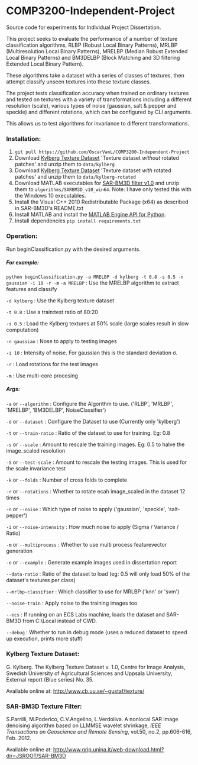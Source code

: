# COMP3200-Independent-Project
Source code for experiments for Individual Project Dissertation.

This project seeks to evaluate the performance of a number of texture classification algorithms, RLBP (Robust Local Binary Patterns), MRLBP (Multiresolution Local Binary Patterns), MRELBP (Median Robust Extended Local Binary Patterns) and BM3DELBP (Block Matching and 3D filtering Extended Local Binary Pattern).

These algorithms take a dataset with a series of classes of textures, then attempt classify unseen textures into these texture classes.

The project tests classification accuracy when trained on ordinary textures and tested on textures with a variety of transformations including a different resolution (scale), various types of noise (gaussian, salt & pepper and speckle) and different rotations, which can be configured by CLI arguments. 

This allows us to test algorithms for invariance to different transformations.


### Installation:

1. `git pull https://github.com/OscarVanL/COMP3200-Independent-Project`
2. Download [Kylberg Texture Dataset]( http://www.cb.uu.se/~gustaf/texture/) 'Texture dataset *without* rotated patches' and unzip them to `data/kylberg`
3. Download [Kylberg Texture Dataset]( http://www.cb.uu.se/~gustaf/texture/) 'Texture dataset *with* rotated patches' and unzip them to `data/kylberg-rotated`
4. Download MATLAB executables for [SAR-BM3D filter v1.0](http://www.grip.unina.it/web-download.html?dir=JSROOT/SAR-BM3D) and unzip them to `algorithms/SARBM3D_v10_win64`. Note:  I have only tested this with the Windows 10 executables.
5. Install the Visual C++ 2010 Redistributable Package (x64) as described in SAR-BM3D's README.txt
6. Install MATLAB and install the [MATLAB Engine API for Python](https://uk.mathworks.com/help/matlab/matlab_external/install-the-matlab-engine-for-python.html).
7. Install dependencies `pip install requirements.txt`

### Operation:

Run beginClassification.py with the desired arguments.

##### For example: 

`python beginClassification.py -a MRELBP -d kylberg -t 0.8 -s 0.5 -n gaussian -i 10 -r -m` 
`-a MRELBP` : Use the MRELBP algorithm to extract features and classify

`-d kylberg` : Use the Kylberg texture dataset

`-t 0.8` : Use a train:test ratio of 80:20

`-s 0.5` : Load the Kylberg textures at 50% scale (large scales result in slow computation)

`-n gaussian` : Nose to apply to testing images

`-i 10` : Intensity of noise. For gaussian this is the standard deviation σ.

`-r` : Load rotations for the test images

`-m` : Use multi-core procesing

##### Args:

`-a` or `--algorithm` : Configure the Algorithm to use. ('RLBP', 'MRLBP', 'MRELBP', 'BM3DELBP', NoiseClassifier')

`-d` or `--dataset` : Configure the Dataset to use (Currently only 'kylberg')

`-t` or `--train-ratio` : Ratio of the dataset to use for training. Eg: 0.8

`-s` or `--scale` : Amount to rescale the training images. Eg: 0.5 to halve the image_scaled resolution

`-S` or `--test-scale` : Amount to rescale the testing images. This is used for the scale invariance test

`-k` or `--folds` : Number of cross folds to complete

`-r` or `--rotations` : Whether to rotate ecah image_scaled in the dataset 12 times

`-n` or `--noise` : Which type of noise to apply ('gaussian', 'speckle', 'salt-pepper')

`-i` or `--noise-intensity` : How much noise to apply (Sigma / Variance / Ratio)

`-m` or `--multiprocess` : Whether to use multi process featurevector generation

`-e` or `--example` : Generate example images used in dissertation report

`--data-ratio` : Ratio of the dataset to load (eg: 0.5 will only load 50% of the dataset's textures per class)

`--mrlbp-classifier` : Which classifier to use for MRLBP ('knn' or 'svm')

`--noise-train` : Apply noise to the training images too

`--ecs` : If running on an ECS Labs machine, loads the dataset and SAR-BM3D from C:\Local instead of CWD.

`--debug` : Whether to run in debug mode (uses a reduced dataset to speed up execution, prints more stuff)


### Kylberg Texture Dataset: 
G. Kylberg. The Kylberg Texture Dataset v. 1.0, Centre for Image Analysis,
Swedish University of Agricultural Sciences and Uppsala University,
External report (Blue series) No. 35.

Available online at: http://www.cb.uu.se/~gustaf/texture/

### SAR-BM3D Texture Filter:

S.Parrilli, M.Poderico, C.V.Angelino, L.Verdoliva. A nonlocal SAR image denoising algorithm based on LLMMSE wavelet shrinkage, *IEEE Transactions on Geoscience and Remote Sensing*, vol.50, no.2, pp.606-616, Feb. 2012.

Available online at: http://www.grip.unina.it/web-download.html?dir=JSROOT/SAR-BM3D